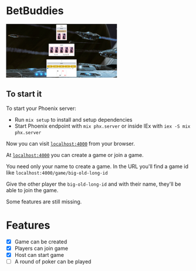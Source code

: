 # BetBuddies

<img src="./priv/static/images/bet_buddies.png" style="width:60%" />

## To start it

To start your Phoenix server:

  * Run `mix setup` to install and setup dependencies
  * Start Phoenix endpoint with `mix phx.server` or inside IEx with `iex -S mix phx.server`

Now you can visit [`localhost:4000`](http://localhost:4000) from your browser.

At [`localhost:4000`](http://localhost:4000) you can create a game or join a game.

You need only your name to create a game. In the URL you'll find a game id like `localhost:4000/game/big-old-long-id`

Give the other player the `big-old-long-id` and with their name, they'll be able to join the game.

Some features are still missing.

# Features
- [x] Game can be created
- [x] Players can join game
- [x] Host can start game
- [ ] A round of poker can be played